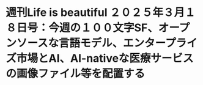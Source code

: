 # 週刊Life is beautiful ２０２５年３月１８日号：今週の１００文字SF、オープンソースな言語モデル、エンタープライズ市場とAI、AI-nativeな医療サービス の画像ファイル等を配置する
